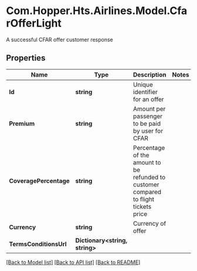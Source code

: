 # Com.Hopper.Hts.Airlines.Model.CfarOfferLight
A successful CFAR offer customer response

## Properties

Name | Type | Description | Notes
------------ | ------------- | ------------- | -------------
**Id** | **string** | Unique identifier for an offer | 
**Premium** | **string** | Amount per passenger to be paid by user for CFAR | 
**CoveragePercentage** | **string** | Percentage of the amount to be refunded to customer compared to flight tickets price | 
**Currency** | **string** | Currency of offer | 
**TermsConditionsUrl** | **Dictionary&lt;string, string&gt;** |  | 

[[Back to Model list]](../README.md#documentation-for-models) [[Back to API list]](../README.md#documentation-for-api-endpoints) [[Back to README]](../README.md)

